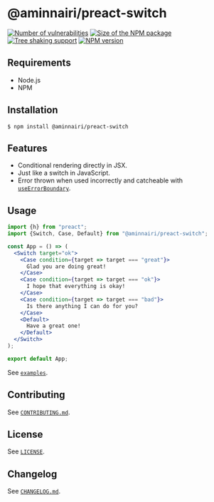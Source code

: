 # @aminnairi/preact-switch

[![Number of vulnerabilities](https://badgen.net/snyk/aminnairi/preact-switch)](https://snyk.io/advisor/npm-package/@aminnairi/preact-switch) [![Size of the NPM package](https://badgen.net/bundlephobia/minzip/@aminnairi/preact-switch)](https://bundlephobia.com/package/@aminnairi/preact-switch) [![Tree shaking support](https://badgen.net/bundlephobia/tree-shaking/@aminnairi/preact-switch)](https://bundlephobia.com/package/@aminnairi/preact-switch) [![NPM version](https://badgen.net/npm/v/@aminnairi/preact-switch)](https://www.npmjs.com/package/@aminnairi/preact-switch)

## Requirements

- Node.js
- NPM

## Installation

```console
$ npm install @aminnairi/preact-switch
```

## Features

- Conditional rendering directly in JSX.
- Just like a switch in JavaScript.
- Error thrown when used incorrectly and catcheable with [`useErrorBoundary`](https://preactjs.com/guide/v10/hooks/#useerrorboundary).

## Usage

```jsx
import {h} from "preact";
import {Switch, Case, Default} from "@aminnairi/preact-switch";

const App = () => (
  <Switch target="ok">
    <Case condition={target => target === "great"}>
      Glad you are doing great!
    </Case>
    <Case condition={target => target === "ok"}>
      I hope that everything is okay!
    </Case>
    <Case condition={target => target === "bad"}>
      Is there anything I can do for you?
    </Case>
    <Default>
      Have a great one!
    </Default>
  </Switch>
);

export default App;
```

See [`examples`](./examples).

## Contributing

See [`CONTRIBUTING.md`](./CONTRIBUTING.md).

## License

See [`LICENSE`](./LICENSE).

## Changelog

See [`CHANGELOG.md`](./CHANGELOG.md).
